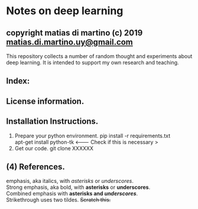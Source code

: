 # Notes on deep learning  
copyright matias di martino (c) 2019  
matias.di.martino.uy@gmail.com
-----------------------------------------
This repository collects a number of random thought and experiments about deep learning. It is intended to support my own research and teaching.

## Index:


## License information.

## Installation Instructions.
1. Prepare your python environment.
pip install -r requirements.txt  
apt-get install python-tk    <--- Check if this is necessary >  
2. Get our code.
git clone XXXXXX  

## (4) References.

emphasis, aka italics, with *asterisks* or _underscores_.  
Strong emphasis, aka bold, with **asterisks** or __underscores__.  
Combined emphasis with **asterisks and _underscores_**.  
Strikethrough uses two tildes. ~~Scratch this.~~  
